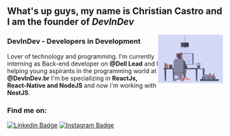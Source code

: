 



## What's up guys, my name is Christian Castro and I am the founder of _DevInDev_

<img width="30%" align="right" src="dev.gif">


### DevInDev - Developers in Development


Lover of technology and programming. 
I’m currently interning as Back-end developer on **@Dell Lead**  and I helping young aspirants in the programming world at **@DevInDev.br**
I'm be specializing in **ReactJs, 
React-Native and NodeJS** and now i'm working with **NestJS**.
 

<!--
**CCastro01/ccastro01** is a ✨ _special_ ✨ repository because its `README.md` (this file) appears on your GitHub profile.

Here are some ideas to get you started:

- 🔭 I’m currently working on ...
- 🌱 I’m currently learning ...
- 👯 I’m looking to collaborate on ...
- 🤔 I’m looking for help with ...
- 💬 Ask me about ...
- 📫 How to reach me: ...
- 😄 Pronouns: ...
- ⚡ Fun fact: ...
-->

### Find me on:

[![Linkedin Badge](https://img.shields.io/badge/-Linkedin-6633cc?style=for-the-badge&logo=Linkedin&logoColor=white&link=https://www.linkedin.com/in/christian-castro-664b03189/)](https://www.linkedin.com/in/christian-castro-664b03189/)
[![Instagram Badge](https://img.shields.io/badge/-Instagram-6633cc?style=for-the-badge&logo=Instagram&logoColor=white&link=https://www.instagram.com/chrisdc.dev/?hl=pt-br)](https://www.instagram.com/chrisdc.dev/?hl=pt-br) 
